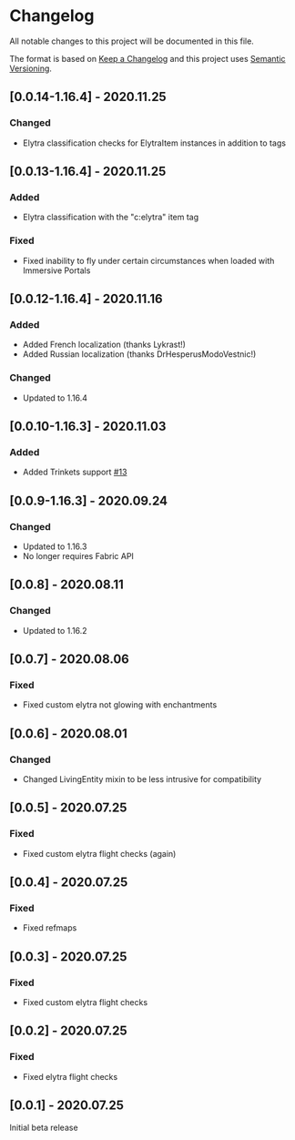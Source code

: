 # Changelog
All notable changes to this project will be documented in this file.

The format is based on [Keep a Changelog](http://keepachangelog.com/en/1.0.0/) and this project uses [Semantic Versioning](http://semver.org/spec/v2.0.0.html).

## [0.0.14-1.16.4] - 2020.11.25
### Changed
- Elytra classification checks for ElytraItem instances in addition to tags

## [0.0.13-1.16.4] - 2020.11.25
### Added
- Elytra classification with the "c:elytra" item tag
### Fixed
- Fixed inability to fly under certain circumstances when loaded with Immersive Portals

## [0.0.12-1.16.4] - 2020.11.16
### Added
- Added French localization (thanks Lykrast!)
- Added Russian localization (thanks DrHesperusModoVestnic!)
### Changed
- Updated to 1.16.4

## [0.0.10-1.16.3] - 2020.11.03
### Added
- Added Trinkets support [#13](https://github.com/TheIllusiveC4/Caelus/issues/13)

## [0.0.9-1.16.3] - 2020.09.24
### Changed
- Updated to 1.16.3
- No longer requires Fabric API

## [0.0.8] - 2020.08.11
### Changed
- Updated to 1.16.2

## [0.0.7] - 2020.08.06
### Fixed
- Fixed custom elytra not glowing with enchantments

## [0.0.6] - 2020.08.01
### Changed
- Changed LivingEntity mixin to be less intrusive for compatibility

## [0.0.5] - 2020.07.25
### Fixed
- Fixed custom elytra flight checks (again)

## [0.0.4] - 2020.07.25
### Fixed
- Fixed refmaps

## [0.0.3] - 2020.07.25
### Fixed
- Fixed custom elytra flight checks

## [0.0.2] - 2020.07.25
### Fixed
- Fixed elytra flight checks

## [0.0.1] - 2020.07.25
Initial beta release